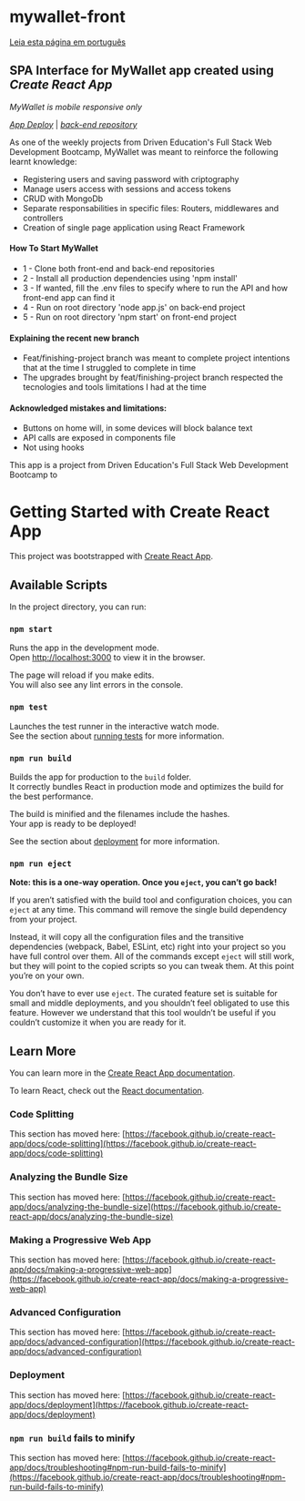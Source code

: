 # mywallet-front

[Leia esta página em português](https://github.com/AldusD/mywallet-back/blob/main/README-pt.md)

## SPA Interface for MyWallet app created using *Create React App* 

*MyWallet is mobile responsive only*

*[App Deploy](https://mywalletfinances.vercel.app)* |
*[back-end repository](https://github.com/AldusD/mywallet-back)*

As one of the weekly projects from Driven Education's Full Stack Web Development Bootcamp, MyWallet was meant to reinforce the following learnt knowledge:
- Registering users and saving password with criptography
- Manage users access with sessions and access tokens
- CRUD with MongoDb 
- Separate responsabilities in specific files: Routers, middlewares and controllers 
- Creation of single page application using React Framework

#### How To Start MyWallet
- 1 - Clone both front-end and back-end repositories
- 2 - Install all production dependencies using 'npm install'
- 3 - If wanted, fill the .env files to specify where to run the API and how front-end app can find it 
- 4 - Run on root directory 'node app.js' on back-end project
- 5 - Run on root directory 'npm start' on front-end project

#### Explaining the recent new branch
- Feat/finishing-project branch was meant to complete project intentions that at the time I struggled to complete in time   
- The upgrades brought by feat/finishing-project branch respected the tecnologies and tools limitations I had at the time

#### Acknowledged mistakes and limitations:
- Buttons on home will, in some devices will block balance text  
- API calls are exposed in components file
- Not using hooks 


This app is a project from Driven Education's Full Stack Web Development Bootcamp to 

# Getting Started with Create React App

This project was bootstrapped with [Create React App](https://github.com/facebook/create-react-app).

## Available Scripts

In the project directory, you can run:

### `npm start`

Runs the app in the development mode.\
Open [http://localhost:3000](http://localhost:3000) to view it in the browser.

The page will reload if you make edits.\
You will also see any lint errors in the console.

### `npm test`

Launches the test runner in the interactive watch mode.\
See the section about [running tests](https://facebook.github.io/create-react-app/docs/running-tests) for more information.

### `npm run build`

Builds the app for production to the `build` folder.\
It correctly bundles React in production mode and optimizes the build for the best performance.

The build is minified and the filenames include the hashes.\
Your app is ready to be deployed!

See the section about [deployment](https://facebook.github.io/create-react-app/docs/deployment) for more information.

### `npm run eject`

**Note: this is a one-way operation. Once you `eject`, you can’t go back!**

If you aren’t satisfied with the build tool and configuration choices, you can `eject` at any time. This command will remove the single build dependency from your project.

Instead, it will copy all the configuration files and the transitive dependencies (webpack, Babel, ESLint, etc) right into your project so you have full control over them. All of the commands except `eject` will still work, but they will point to the copied scripts so you can tweak them. At this point you’re on your own.

You don’t have to ever use `eject`. The curated feature set is suitable for small and middle deployments, and you shouldn’t feel obligated to use this feature. However we understand that this tool wouldn’t be useful if you couldn’t customize it when you are ready for it.

## Learn More

You can learn more in the [Create React App documentation](https://facebook.github.io/create-react-app/docs/getting-started).

To learn React, check out the [React documentation](https://reactjs.org/).

### Code Splitting

This section has moved here: [https://facebook.github.io/create-react-app/docs/code-splitting](https://facebook.github.io/create-react-app/docs/code-splitting)

### Analyzing the Bundle Size

This section has moved here: [https://facebook.github.io/create-react-app/docs/analyzing-the-bundle-size](https://facebook.github.io/create-react-app/docs/analyzing-the-bundle-size)

### Making a Progressive Web App

This section has moved here: [https://facebook.github.io/create-react-app/docs/making-a-progressive-web-app](https://facebook.github.io/create-react-app/docs/making-a-progressive-web-app)

### Advanced Configuration

This section has moved here: [https://facebook.github.io/create-react-app/docs/advanced-configuration](https://facebook.github.io/create-react-app/docs/advanced-configuration)

### Deployment

This section has moved here: [https://facebook.github.io/create-react-app/docs/deployment](https://facebook.github.io/create-react-app/docs/deployment)

### `npm run build` fails to minify

This section has moved here: [https://facebook.github.io/create-react-app/docs/troubleshooting#npm-run-build-fails-to-minify](https://facebook.github.io/create-react-app/docs/troubleshooting#npm-run-build-fails-to-minify)
